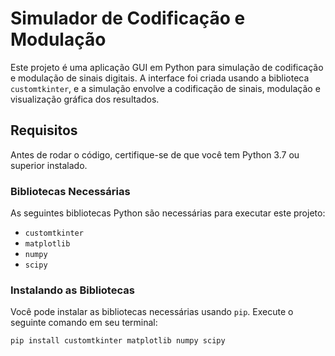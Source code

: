 # Simulador de Codificação e Modulação

Este projeto é uma aplicação GUI em Python para simulação de codificação e modulação de sinais digitais. A interface foi criada usando a biblioteca `customtkinter`, e a simulação envolve a codificação de sinais, modulação e visualização gráfica dos resultados.

## Requisitos

Antes de rodar o código, certifique-se de que você tem Python 3.7 ou superior instalado.

### Bibliotecas Necessárias

As seguintes bibliotecas Python são necessárias para executar este projeto:

- `customtkinter`
- `matplotlib`
- `numpy`
- `scipy`

### Instalando as Bibliotecas

Você pode instalar as bibliotecas necessárias usando `pip`. Execute o seguinte comando em seu terminal:

```bash
pip install customtkinter matplotlib numpy scipy
